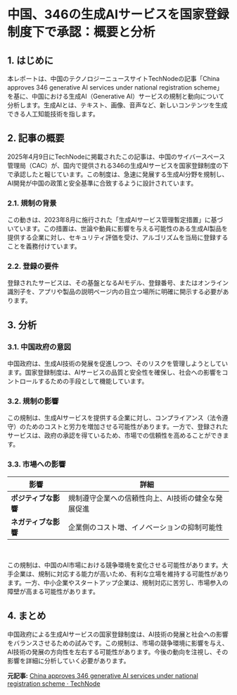 # 中国、346の生成AIサービスを国家登録制度下で承認：概要と分析

## 1. はじめに

本レポートは、中国のテクノロジーニュースサイトTechNodeの記事「China approves 346 generative AI services under national registration scheme」を基に、中国における生成AI（Generative AI）サービスの規制と動向について分析します。生成AIとは、テキスト、画像、音声など、新しいコンテンツを生成できる人工知能技術を指します。

## 2. 記事の概要

2025年4月9日にTechNodeに掲載されたこの記事は、中国のサイバースペース管理局（CAC）が、国内で提供される346の生成AIサービスを国家登録制度の下で承認したと報じています。この制度は、急速に発展する生成AI分野を規制し、AI開発が中国の政策と安全基準に合致するように設計されています。

### 2.1. 規制の背景

この動きは、2023年8月に施行された「生成AIサービス管理暫定措置」に基づいています。この措置は、世論や動員に影響を与える可能性のある生成AI製品を提供する企業に対し、セキュリティ評価を受け、アルゴリズムを当局に登録することを義務付けています。

### 2.2. 登録の要件

登録されたサービスは、その基盤となるAIモデル、登録番号、またはオンライン識別子を、アプリや製品の説明ページ内の目立つ場所に明確に開示する必要があります。

## 3. 分析

### 3.1. 中国政府の意図

中国政府は、生成AI技術の発展を促進しつつ、そのリスクを管理しようとしています。国家登録制度は、AIサービスの品質と安全性を確保し、社会への影響をコントロールするための手段として機能しています。

### 3.2. 規制の影響

この規制は、生成AIサービスを提供する企業に対し、コンプライアンス（法令遵守）のためのコストと労力を増加させる可能性があります。一方で、登録されたサービスは、政府の承認を得ているため、市場での信頼性を高めることができます。

### 3.3. 市場への影響

| 影響 | 詳細 |
|---|---|
| **ポジティブな影響** | 規制遵守企業への信頼性向上、AI技術の健全な発展促進 |
| **ネガティブな影響** | 企業側のコスト増、イノベーションの抑制可能性 |

<br>

この規制は、中国のAI市場における競争環境を変化させる可能性があります。大手企業は、規制に対応する能力が高いため、有利な立場を維持する可能性があります。一方、中小企業やスタートアップ企業は、規制対応に苦労し、市場参入の障壁が高まる可能性があります。

## 4. まとめ

中国政府による生成AIサービスの国家登録制度は、AI技術の発展と社会への影響をバランスさせるための試みです。この規制は、市場の競争環境に影響を与え、AI技術の発展の方向性を左右する可能性があります。今後の動向を注視し、その影響を詳細に分析していく必要があります。


**元記事:** [China approves 346 generative AI services under national registration scheme · TechNode](http://technode.com/2025/04/09/china-approves-346-generative-ai-services-under-national-registration-scheme/)